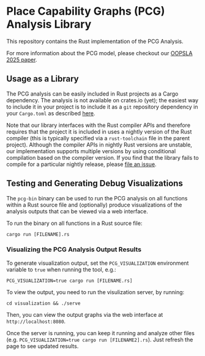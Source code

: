 # Place Capability Graphs (PCG) Analysis Library

This repository contains the Rust implementation of the PCG Analysis.

For more information about the PCG model, please checkout our [OOPSLA 2025 paper](https://arxiv.org/pdf/2503.21691).

## Usage as a Library

The PCG analysis can be easily included in Rust projects as a Cargo dependency.
The analysis is not available on crates.io (yet); the easiest way to include it
in your project is to include it as a `git` repository dependency in your
`Cargo.toml` as described
[here](https://doc.rust-lang.org/cargo/reference/specifying-dependencies.html#specifying-dependencies-from-git-repositories).

Note that our library interfaces with the Rust compiler APIs and therefore
requires that the project it is included in uses a nightly version of the Rust
compiler (this is typically specified via a `rust-toolchain` file in the parent
project). Although the compiler APIs in nightly Rust versions are unstable, our
implementation supports multiple versions by using conditional compilation based
on the compiler version. If you find that the library fails to compile for a
particular nightly release, please [file an
issue](https://github.com/prusti/pcg/issues/new).

## Testing and Generating Debug Visualizations

The `pcg-bin` binary can be used to run the PCG analysis on all functions within
a Rust source file and (optionally) produce visualizations of the analysis
outputs that can be viewed via a web interface.

To run the binary on all functions in a Rust source file:

`cargo run [FILENAME].rs`

### Visualizing the PCG Analysis Output Results

To generate visualization output, set the `PCG_VISUALIZATION` environment
variable to `true` when running the tool, e.g.:

`PCG_VISUALIZATION=true cargo run [FILENAME.rs]`

To view the output, you need to run the visulization server, by running:

`cd visualization && ./serve`

Then, you can view the output graphs via the web interface at
`http://localhost:8080`.

Once the server is running, you can keep it running and analyze other files
(e.g. `PCG_VISUALIZATION=true cargo run [FILENAME2].rs`). Just
refresh the page to see updated results.
